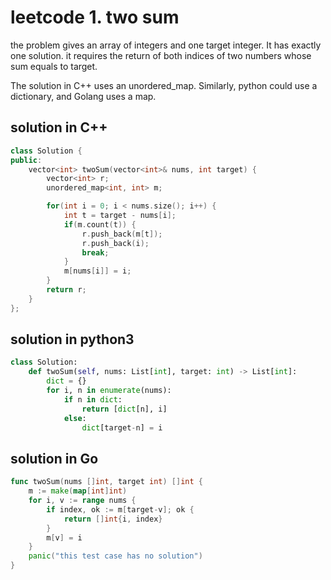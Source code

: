 # leetcode 1. two sum

the problem gives an array of integers and one target integer. It has exactly one solution. it requires the return of both indices of two numbers whose sum equals to target.

The solution in C++ uses an unordered_map. Similarly, python could use a dictionary, and Golang uses a map.

## solution in C++

```C++
class Solution {
public:
    vector<int> twoSum(vector<int>& nums, int target) {
        vector<int> r;
        unordered_map<int, int> m;

        for(int i = 0; i < nums.size(); i++) {
            int t = target - nums[i];
            if(m.count(t)) {
                r.push_back(m[t]);
                r.push_back(i);
                break;
            }
            m[nums[i]] = i;
        }
        return r;
    }
};
```

## solution in python3

```python
class Solution:
    def twoSum(self, nums: List[int], target: int) -> List[int]:
        dict = {}
        for i, n in enumerate(nums):
            if n in dict:
                return [dict[n], i]
            else:
                dict[target-n] = i
```

## solution in Go

```go
func twoSum(nums []int, target int) []int {
    m := make(map[int]int)
    for i, v := range nums {
        if index, ok := m[target-v]; ok {
            return []int{i, index}
        }
        m[v] = i
    }
    panic("this test case has no solution")
}
```
 
